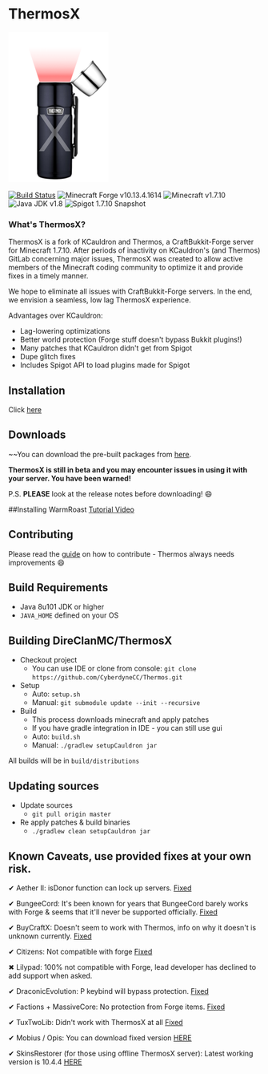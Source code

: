# ThermosX

![Thermos](thermos_icon.png)

[![Build Status](https://api.travis-ci.org/DireClanMC/ThermosX.svg?branch=master)](https://travis-ci.org/DireClanMC/ThermosX)
![Minecraft Forge v10.13.4.1614][forge]
![Minecraft v1.7.10][mc]
![Java JDK v1.8][java]
![Spigot 1.7.10 Snapshot][spigot]

### What's ThermosX?
ThermosX is a fork of KCauldron and Thermos, a CraftBukkit-Forge server for Minecraft 1.7.10. After periods of inactivity on KCauldron's (and Thermos) GitLab concerning major issues, ThermosX was created to allow active members of the Minecraft coding community to optimize it and provide fixes in a timely manner.

We hope to eliminate all issues with CraftBukkit-Forge servers. In the end, we envision a seamless, low lag ThermosX experience.

Advantages over KCauldron:
+ Lag-lowering optimizations
+ Better world protection (Forge stuff doesn't bypass Bukkit plugins!)
+ Many patches that KCauldron didn't get from Spigot
+ Dupe glitch fixes
+ Includes Spigot API to load plugins made for Spigot


## Installation
Click [here](http://direclanmc.github.io/ThermosX/install)

## Downloads
~~You can download the pre-built packages from [here](https://github.com/DireClanMC/ThermosX/releases).

**ThermosX is still in beta and you may encounter issues in using it with your server. You have been warned!**

P.S. **PLEASE** look at the release notes before downloading! :smile:

##Installing WarmRoast
[Tutorial Video](https://youtu.be/c0ffjooX7Jw)

## Contributing

Please read the [guide](https://github.com/DireClanMC/ThermosX/blob/master/CONTRIBUTING.md) on how to contribute - Thermos always needs improvements :smile: 


## Build Requirements
* Java 8u101 JDK or higher
* `JAVA_HOME` defined on your OS

## Building DireClanMC/ThermosX
* Checkout project
  * You can use IDE or clone from console:
  `git clone https://github.com/CyberdyneCC/Thermos.git`
* Setup
  * Auto: `setup.sh`
  * Manual:
  `git submodule update --init --recursive`
* Build
  * This process downloads minecraft and apply patches
  * If you have gradle integration in IDE - you can still use gui
  * Auto: `build.sh`
  * Manual:
  `./gradlew setupCauldron jar`

All builds will be in `build/distributions`
  
## Updating sources
* Update sources
  * `git pull origin master`
* Re apply patches & build binaries
  * `./gradlew clean setupCauldron jar`

## Known Caveats, use provided fixes at your own risk.

✔ Aether II: isDonor function can lock up servers. [Fixed]

✔ BungeeCord: It's been known for years that BungeeCord barely works with Forge & seems that it'll never be supported officially. [Fixed]

✔ BuyCraftX: Doesn't seem to work with Thermos, info on why it doesn't is unknown currently. [Fixed]

✔ Citizens: Not compatible with forge [Fixed]

✖ Lilypad: 100% not compatible with Forge, lead developer has declined to add support when asked.

✔ DraconicEvolution: P keybind will bypass protection. [Fixed]

✔ Factions + MassiveCore: No protection from Forge items. [Fixed]

✔ TuxTwoLib: Didn't work with ThermosX at all [Fixed]

✔ Mobius / Opis: You can download fixed version [HERE](https://cdn.discordapp.com/attachments/172072987154055168/186577486593785857/MobiusCore-1.2.5-Thermos.jar)

✔ SkinsRestorer (for those using offline ThermosX server): Latest working version is 10.4.4 [HERE](https://www.spigotmc.org/resources/skinsrestorer.2124/download?version=58535)

[Fixed]: http://gogs.tcpr.ca/TCPR/Fixes "Fixed"
[forge]: https://img.shields.io/badge/Minecraft%20Forge-v10.13.4.1614-green.svg "Minecraft Forge v10.13.4.1614"
[mc]: https://img.shields.io/badge/Minecraft-v1.7.10-green.svg "Minecraft 1.7.10"
[java]: https://img.shields.io/badge/Java%20JDK-v1.8-blue.svg "Java JDK 8"
[spigot]: https://img.shields.io/badge/Spigot-v1.7.10--R0.1--SNAPSHOT-lightgrey.svg "Spigot R0.1 Snapshot"
